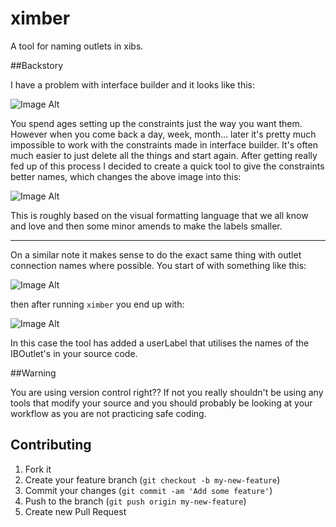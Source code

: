 ximber
======

A tool for naming outlets in xibs.

##Backstory

I have a problem with interface builder and it looks like this:

![Image Alt](bad_constraints_naming.png)

You spend ages setting up the constraints just the way you want them. However when you come back a day, week, month... later it's pretty much impossible to work with the constraints made in interface builder. It's often much easier to just delete all the things and start again. After getting really fed up of this process I decided to create a quick tool to give the constraints better names, which changes the above image into this:

![Image Alt](good_constraints_naming.png)

This is roughly based on the visual formatting language that we all know and love and then some minor amends to make the labels smaller.

---

On a similar note it makes sense to do the exact same thing with outlet connection names where possible. You start of with something like this:

![Image Alt](https://raw.github.com/paulsamuels/ximber/master/READMEAssets/poor_naming.png)

then after running `ximber` you end up with:

![Image Alt](https://raw.github.com/paulsamuels/ximber/master/READMEAssets/nice_naming.png)

In this case the tool has added a userLabel that utilises the names of the IBOutlet's in your source code.

##Warning

You are using version control right?? If not you really shouldn't be using any tools that modify your source and you should probably be looking at your workflow as you are not practicing safe coding.

## Contributing

1. Fork it
2. Create your feature branch (`git checkout -b my-new-feature`)
3. Commit your changes (`git commit -am 'Add some feature'`)
4. Push to the branch (`git push origin my-new-feature`)
5. Create new Pull Request